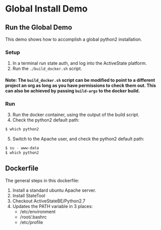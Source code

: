 # Global Install Demo

## Run the Global Demo 
This demo shows how to accomplish a global python2 installation.

### Setup
1. In a terminal run state auth, and log into the ActiveState platform.
2. Run the `./build_docker.sh` script.

#### Note: The `build_docker.sh` script can be modified to point to a different project an org as long as you have permissions to check them out.  This can also be achieved by passing `build-args` to the docker build. 

### Run
3. Run the docker container, using the output of the build script.
4. Check the python2 default path:

```bash
$ which python2
```

5. Switch to the Apache user, and check the python2 default path:

```bash
$ su - www-data
$ which python2
```

## Dockerfile
The general steps in this dockerfile:
1. Install a standard ubuntu Apache server.
2. Install StateTool
3. Checkout ActiveStateBE/Python2.7
4. Updates the PATH variable in 3 places:
   * /etc/environment
   * /root/.bashrc
   * /etc/profile
